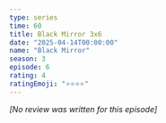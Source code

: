 ```yaml
---
type: series
time: 60
title: Black Mirror 3x6
date: "2025-04-14T00:00:00"
name: "Black Mirror"
season: 3
episode: 6
rating: 4
ratingEmoji: "⭐️⭐️⭐️⭐️"
---
```


_[No review was written for this episode]_